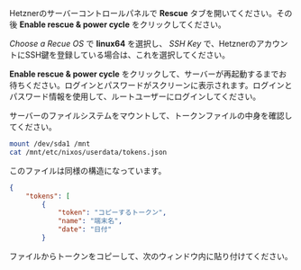 Hetznerのサーバーコントロールパネルで **Rescue** タブを開いてください。その後 **Enable rescue & power cycle** をクリックしてください。

*Choose a Recue OS* で **linux64** を選択し、 *SSH Key* で、HetznerのアカウントにSSH鍵を登録している場合は、これを選択してください。

**Enable rescue & power cycle** をクリックして、サーバーが再起動するまでお待ちください。ログインとパスワードがスクリーンに表示されます。ログインとパスワード情報を使用して、ルートユーザーにログインしてください。

サーバーのファイルシステムをマウントして、トークンファイルの中身を確認してください。

```sh
mount /dev/sda1 /mnt
cat /mnt/etc/nixos/userdata/tokens.json
```

このファイルは同様の構造になっています。

```json
{
    "tokens": [
        {
            "token": "コピーするトークン",
            "name": "端末名",
            "date": "日付"
        }
```

ファイルからトークンをコピーして、次のウィンドウ内に貼り付けてください。
